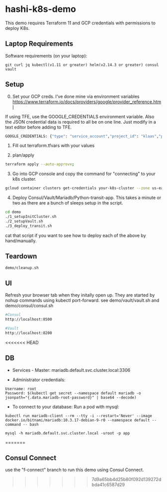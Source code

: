 
# hashi-k8s-demo
This demo requires Terraform 11 and GCP credentials with permissions to deploy K8s.  

## Laptop Requirements
Software requirements (on your laptop):

```git curl jq kubectl(v1.11 or greater) helm(v2.14.3 or greater) consul vault```

## Setup
0. Set your GCP creds. I've done mine via environment variables
https://www.terraform.io/docs/providers/google/provider_reference.html

If using TFE, use the GOOGLE_CREDENTIALS environment variable. Also the JSON credential data is required to all be on one line. Just modify in a text editor before adding to TFE.
```bash
GOOGLE_CREDENTIALS: {"type": "service_account","project_id": "klaas","private_key_id":.......... 
````
1. Fill out terraform.tfvars with your values

2. plan/apply
```bash
terraform apply --auto-approve;
```

3. Go into GCP console and copy the command for  "connecting" to your k8s cluster.
```bash
gcloud container clusters get-credentials your-k8s-cluster --zone us-east1-b --project your_project
```

4. Deploy Consul/Vault/Mariadb/Python-transit-app. This takes a minute or two as there are a bunch of sleeps setup in the script.
```bash
cd demo
./1_setupInitCluster.sh
./2_setupVault.sh
./3_deploy_transit.sh
```
cat that script if you want to see how to deploy each of the above by hand/manually.


## Teardown
```bash
demo/cleanup.sh
```

## UI
Refresh your browser tab when they initally open up. They are started by nohup commands using kubectl port-forward. see demo/vault/vault.sh and demo/consul/consul.sh
```bash
#Consul
http://localhost:8500

#Vault
http://localhost:8200
```
<<<<<<< HEAD
## DB

* Services - Master: mariadb.default.svc.cluster.local:3306

* Administrator credentials:
```
Username: root
Password: $(kubectl get secret --namespace default mariadb -o jsonpath="{.data.mariadb-root-password}" | base64 --decode)
```

* To connect to your database:  Run a pod with mysql:
```
kubectl run mariadb-client --rm --tty -i --restart='Never' --image  docker.io/bitnami/mariadb:10.3.17-debian-9-r0 --namespace default --command -- bash

mysql -h mariadb.default.svc.cluster.local -uroot -p app
```
=======

## Consul Connect
use the "f-connect" branch to run this demo using Consul Connect.
>>>>>>> 7d9a65bb4d25b80f092d139272dbda41c6587d29
